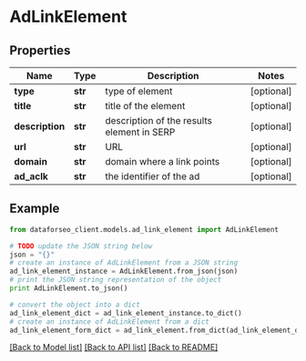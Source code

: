 # AdLinkElement


## Properties

Name | Type | Description | Notes
------------ | ------------- | ------------- | -------------
**type** | **str** | type of element | [optional] 
**title** | **str** | title of the element | [optional] 
**description** | **str** | description of the results element in SERP | [optional] 
**url** | **str** | URL | [optional] 
**domain** | **str** | domain where a link points | [optional] 
**ad_aclk** | **str** | the identifier of the ad | [optional] 

## Example

```python
from dataforseo_client.models.ad_link_element import AdLinkElement

# TODO update the JSON string below
json = "{}"
# create an instance of AdLinkElement from a JSON string
ad_link_element_instance = AdLinkElement.from_json(json)
# print the JSON string representation of the object
print AdLinkElement.to_json()

# convert the object into a dict
ad_link_element_dict = ad_link_element_instance.to_dict()
# create an instance of AdLinkElement from a dict
ad_link_element_form_dict = ad_link_element.from_dict(ad_link_element_dict)
```
[[Back to Model list]](../README.md#documentation-for-models) [[Back to API list]](../README.md#documentation-for-api-endpoints) [[Back to README]](../README.md)


